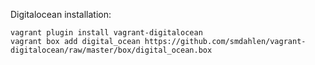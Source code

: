 Digitalocean installation:

    vagrant plugin install vagrant-digitalocean
    vagrant box add digital_ocean https://github.com/smdahlen/vagrant-digitalocean/raw/master/box/digital_ocean.box
